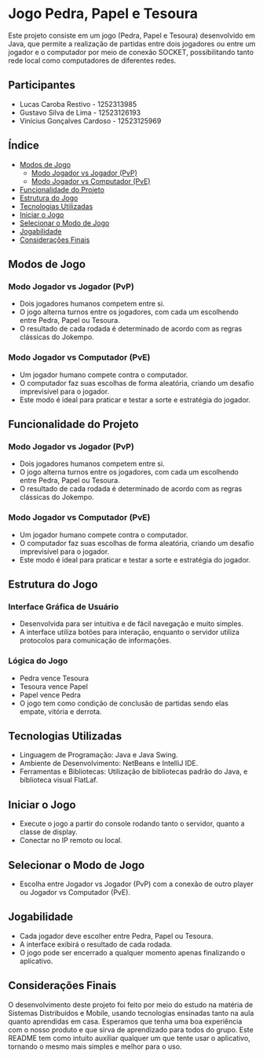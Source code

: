 # Jogo Pedra, Papel e Tesoura

Este projeto consiste em um jogo (Pedra, Papel e Tesoura) desenvolvido em Java, que permite a realização de partidas entre dois jogadores ou entre um jogador e o computador por meio de conexão SOCKET, possibilitando tanto rede local como computadores de diferentes redes.

## Participantes

- Lucas Caroba Restivo - 1252313985
- Gustavo Silva de Lima - 12523126193
- Vinícius Gonçalves Cardoso - 12523125969

## Índice

- [Modos de Jogo](#modos-de-jogo)
  - [Modo Jogador vs Jogador (PvP)](#modo-jogador-vs-jogador-pvp)
  - [Modo Jogador vs Computador (PvE)](#modo-jogador-vs-computador-pve)
- [Funcionalidade do Projeto](#funcionalidade-do-projeto)
- [Estrutura do Jogo](#estrutura-do-jogo)
- [Tecnologias Utilizadas](#tecnologias-utilizadas)
- [Iniciar o Jogo](#iniciar-o-jogo)
- [Selecionar o Modo de Jogo](#selecionar-o-modo-de-jogo)
- [Jogabilidade](#jogabilidade)
- [Considerações Finais](#considerações-finais)

## Modos de Jogo

### Modo Jogador vs Jogador (PvP)

- Dois jogadores humanos competem entre si.
- O jogo alterna turnos entre os jogadores, com cada um escolhendo entre Pedra, Papel ou Tesoura.
- O resultado de cada rodada é determinado de acordo com as regras clássicas do Jokempo.

### Modo Jogador vs Computador (PvE)

- Um jogador humano compete contra o computador.
- O computador faz suas escolhas de forma aleatória, criando um desafio imprevisível para o jogador.
- Este modo é ideal para praticar e testar a sorte e estratégia do jogador.

## Funcionalidade do Projeto

### Modo Jogador vs Jogador (PvP)

- Dois jogadores humanos competem entre si.
- O jogo alterna turnos entre os jogadores, com cada um escolhendo entre Pedra, Papel ou Tesoura.
- O resultado de cada rodada é determinado de acordo com as regras clássicas do Jokempo.

### Modo Jogador vs Computador (PvE)

- Um jogador humano compete contra o computador.
- O computador faz suas escolhas de forma aleatória, criando um desafio imprevisível para o jogador.
- Este modo é ideal para praticar e testar a sorte e estratégia do jogador.

## Estrutura do Jogo

### Interface Gráfica de Usuário

- Desenvolvida para ser intuitiva e de fácil navegação e muito simples.
- A interface utiliza botões para interação, enquanto o servidor utiliza protocolos para comunicação de informações.

### Lógica do Jogo

- Pedra vence Tesoura
- Tesoura vence Papel
- Papel vence Pedra
- O jogo tem como condição de conclusão de partidas sendo elas empate, vitória e derrota.

## Tecnologias Utilizadas

- Linguagem de Programação: Java e Java Swing.
- Ambiente de Desenvolvimento: NetBeans e IntelliJ IDE.
- Ferramentas e Bibliotecas: Utilização de bibliotecas padrão do Java, e biblioteca visual FlatLaf.

## Iniciar o Jogo

- Execute o jogo a partir do console rodando tanto o servidor, quanto a classe de display.
- Conectar no IP remoto ou local.

## Selecionar o Modo de Jogo

- Escolha entre Jogador vs Jogador (PvP) com a conexão de outro player ou Jogador vs Computador (PvE).

## Jogabilidade

- Cada jogador deve escolher entre Pedra, Papel ou Tesoura.
- A interface exibirá o resultado de cada rodada.
- O jogo pode ser encerrado a qualquer momento apenas finalizando o aplicativo.

## Considerações Finais

O desenvolvimento deste projeto foi feito por meio do estudo na matéria de Sistemas Distribuídos e Mobile, usando tecnologias ensinadas tanto na aula quanto aprendidas em casa. Esperamos que tenha uma boa experiência com o nosso produto e que sirva de aprendizado para todos do grupo. Este README tem como intuito auxiliar qualquer um que tente usar o aplicativo, tornando o mesmo mais simples e melhor para o uso.
